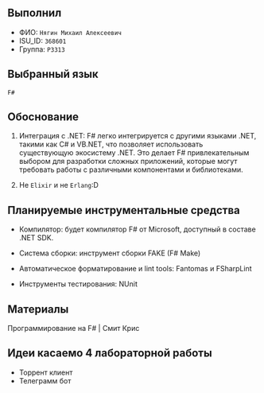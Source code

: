## Выполнил

* ФИО: `Нягин Михаил Алексеевич`
* ISU_ID: `368601`
* Группа: `P3313`

## Выбранный язык

`F#`

## Обоснование

1. Интеграция с .NET: F# легко интегрируется с другими языками .NET, такими как C# и VB.NET, что позволяет использовать
существующую экосистему .NET. Это делает F# привлекательным выбором для разработки сложных приложений, которые могут
требовать работы с различными компонентами и библиотеками.

2. Не `Elixir` и не `Erlang`:D


## Планируемые инструментальные средства

* Компилятор: будет компилятор F# от Microsoft, доступный в составе .NET SDK.


* Система сборки: инструмент сборки FAKE (F# Make)

* Автоматическое форматирование и lint tools: Fantomas и FSharpLint 

* Инструменты тестирования: NUnit 

## Материалы

Программирование на F# | Смит Крис

## Идеи касаемо 4 лабораторной работы

* Торрент клиент
* Телеграмм бот
